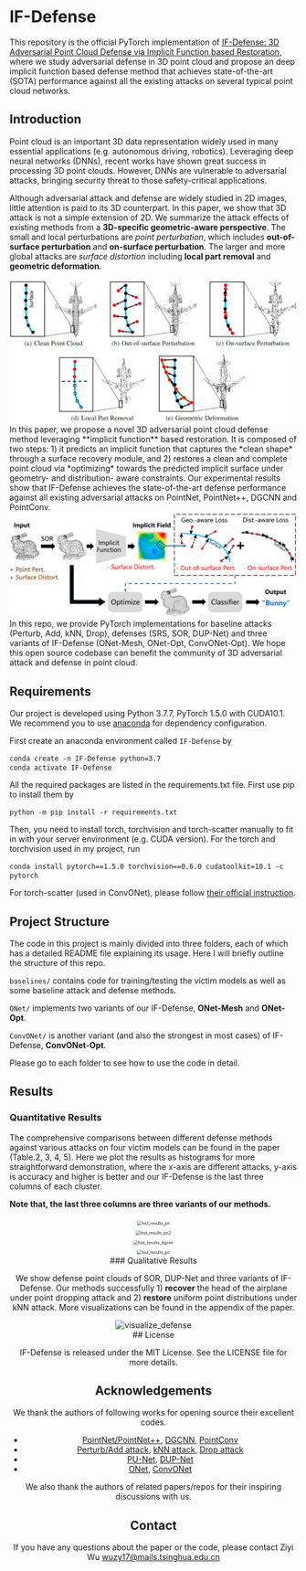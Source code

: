 # IF-Defense

This repository is the official PyTorch implementation of [IF-Defense: 3D Adversarial Point Cloud Defense via Implicit Function based Restoration](https://arxiv.org/abs/2010.05272), where we study adversarial defense in 3D point cloud and propose an deep implicit function based defense method that achieves state-of-the-art (SOTA) performance against all the existing attacks on several typical point cloud networks.

## Introduction

Point cloud is an important 3D data representation widely used in many essential applications (e.g. autonomous driving, robotics). Leveraging deep neural networks (DNNs), recent works have shown great success in processing 3D point clouds. However, DNNs are vulnerable to adversarial attacks, bringing security threat to those safety-critical applications.

Although adversarial attack and defense are widely studied in 2D images, little attention is paid to its 3D counterpart. In this paper, we show that 3D attack is not a simple extension of 2D. We summarize the attack effects of existing methods from a **3D-specific geometric-aware perspective**. The small and local perturbations are *point perturbation*, which includes **out-of-surface perturbation** and **on-surface perturbation**. The larger and more global attacks are *surface distortion* including **local part removal** and **geometric deformation**.

<center><img src="imgs/attack_effects.png" alt="attack_effects" style="zoom:100%;" /></center>
In this paper, we propose a novel 3D adversarial point cloud defense method leveraging **implicit function** based restoration. It is composed of two steps: 1) it predicts an implicit function that captures the *clean shape* through a surface recovery module, and 2) restores a clean and complete point cloud via *optimizing* towards the predicted implicit surface under geometry- and distribution- aware constraints. Our experimental results show that IF-Defense achieves the state-of-the-art defense performance against all existing adversarial attacks on PointNet, PointNet++, DGCNN and PointConv.

<center><img src="imgs/method_pipeline.png" alt="method_pipeline" style="zoom:100%;" /></center>
In this repo, we provide PyTorch implementations for baseline attacks (Perturb, Add, kNN, Drop), defenses (SRS, SOR, DUP-Net) and three variants of IF-Defense (ONet-Mesh, ONet-Opt, ConvONet-Opt). We hope this open source codebase can benefit the community of 3D adversarial attack and defense in point cloud.

## Requirements

Our project is developed using Python 3.7.7, PyTorch 1.5.0 with CUDA10.1. We recommend you to use [anaconda](https://www.anaconda.com/) for dependency configuration.

First create an anaconda environment called ```IF-Defense``` by

```shell
conda create -n IF-Defense python=3.7
conda activate IF-Defense
```

All the required packages are listed in the requirements.txt file. First use pip to install them by

```shell
python -m pip install -r requirements.txt
```

Then, you need to install torch, torchvision and torch-scatter manually to fit in with your server environment (e.g. CUDA version). For the torch and torchvision used in my project, run

```shell
conda install pytorch==1.5.0 torchvision==0.6.0 cudatoolkit=10.1 -c pytorch
```

For torch-scatter (used in ConvONet), please follow [their official instruction](https://github.com/rusty1s/pytorch_scatter).

## Project Structure

The code in this project is mainly divided into three folders, each of which has a detailed README file explaining its usage. Here I will briefly outline the structure of this repo.

```baselines/``` contains code for training/testing the victim models as well as some baseline attack and defense methods.

```ONet/``` implements two variants of our IF-Defense, **ONet-Mesh** and **ONet-Opt**.

```ConvONet/``` is another variant (and also the strongest in most cases) of IF-Defense, **ConvONet-Opt**.

Please go to each folder to see how to use the code in detail.

## Results

### Quantitative Results

The comprehensive comparisons between different defense methods against various attacks on four victim models can be found in the paper (Table.2, 3, 4, 5). Here we plot the results as histograms for more straightforward demonstration, where the x-axis are different attacks, y-axis is accuracy and higher is better and our IF-Defense is the last three columns of each cluster.

**Note that, the last three columns are three variants of our methods.**

<center><img src="imgs/hist_results_pn.png" alt="hist_results_pn" style="zoom:50%;" /></center>
<center><img src="imgs/hist_results_pn2.png" alt="hist_results_pn2" style="zoom:50%;" /></centercenter>

<center><img src="imgs/hist_results_dgcnn.png" alt="hist_results_dgcnn" style="zoom:50%;" /></center>
<center><img src="imgs/hist_results_pc.png" alt="hist_results_pc" style="zoom:50%;" /></center>
### Qualitative Results

We show defense point clouds of SOR, DUP-Net and three variants of IF-Defense. Our methods successfully 1) **recover** the head of the airplane under point dropping attack and 2) **restore** uniform point distributions under kNN attack. More visualizations can be found in the appendix of the paper.

<center><img src="imgs/visualize_defense.png" alt="visualize_defense" style="zoom:100%;" /></center>
## License

IF-Defense is released under the MIT License. See the LICENSE file for more details.

## Acknowledgements

We thank the authors of following works for opening source their excellent codes.

- [PointNet/PointNet++](https://github.com/yanx27/Pointnet_Pointnet2_pytorch), [DGCNN](https://github.com/WangYueFt/dgcnn), [PointConv](https://github.com/DylanWusee/pointconv_pytorch)
- [Perturb/Add attack](https://github.com/xiangchong1/3d-adv-pc), [kNN attack](https://github.com/jinyier/ai_pointnet_attack), [Drop attack](https://github.com/tianzheng4/PointCloud-Saliency-Maps)
- [PU-Net](https://github.com/lyqun/PU-Net_pytorch), [DUP-Net](https://github.com/RyanHangZhou/DUP-Net)
- [ONet](https://github.com/autonomousvision/occupancy_networks), [ConvONet](https://github.com/autonomousvision/convolutional_occupancy_networks)

We also thank the authors of related papers/repos for their inspiring discussions with us.

## Contact

If you have any questions about the paper or the code, please contact Ziyi Wu wuzy17@mails.tsinghua.edu.cn

